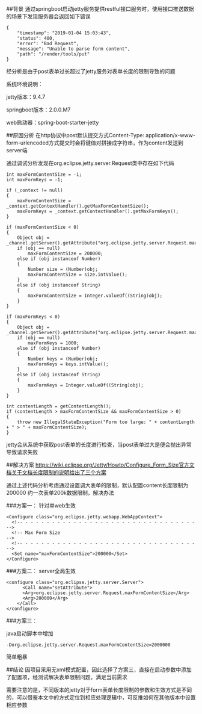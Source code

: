 ##背景
通过springboot启动jetty服务提供restful接口服务时，使用接口推送数据的场景下发现服务器会返回如下错误

    {
        "timestamp": "2019-01-04 15:03:43",
        "status": 400,
        "error": "Bad Request",
        "message": "Unable to parse form content",
        "path": "/render/tools/put"
    }
经分析是由于post表单过长超过了jetty服务对表单长度的限制导致的问题

系统环境说明：

jetty版本：9.4.7

springboot版本：2.0.0.M7

web启动器：spring-boot-starter-jetty

##原因分析
在http协议中post默认提交方式Content-Type: application/x-www-form-urlencoded方式提交时会将键值对拼接成字符串，作为content发送到server端

通过调试分析发现在org.eclipse.jetty.server.Request类中存在如下代码

    int maxFormContentSize = -1;
    int maxFormKeys = -1;

    if (_context != null)
    {
        maxFormContentSize = _context.getContextHandler().getMaxFormContentSize();
        maxFormKeys = _context.getContextHandler().getMaxFormKeys();
    }

    if (maxFormContentSize < 0)
    {
        Object obj = _channel.getServer().getAttribute("org.eclipse.jetty.server.Request.maxFormContentSize");
        if (obj == null)
            maxFormContentSize = 200000;
        else if (obj instanceof Number)
        {
            Number size = (Number)obj;
            maxFormContentSize = size.intValue();
        }
        else if (obj instanceof String)
        {
            maxFormContentSize = Integer.valueOf((String)obj);
        }
    }

    if (maxFormKeys < 0)
    {
        Object obj = _channel.getServer().getAttribute("org.eclipse.jetty.server.Request.maxFormKeys");
        if (obj == null)
            maxFormKeys = 1000;
        else if (obj instanceof Number)
        {
            Number keys = (Number)obj;
            maxFormKeys = keys.intValue();
        }
        else if (obj instanceof String)
        {
            maxFormKeys = Integer.valueOf((String)obj);
        }
    }

    int contentLength = getContentLength();
    if (contentLength > maxFormContentSize && maxFormContentSize > 0)
    {
        throw new IllegalStateException("Form too large: " + contentLength + " > " + maxFormContentSize);
    }
jetty会从系统中获取post表单的长度进行检查，当post表单过大是便会抛出异常导致请求失败

##解决方案
https://wiki.eclipse.org/Jetty/Howto/Configure_Form_Size官方文档关于文档长度限制的说明给出了三个方案

通过上述代码分析考虑通过设置调大表单的限制，默认配置content长度限制为200000 约一次表单200k数据限制，解决办法

###方案一：
针对单web生效

    <Configure class="org.eclipse.jetty.webapp.WebAppContext">
      <!-- - - - - - - - - - - - - - - - - - - - - - - - - - - - - - - - - -->
      <!-- Max Form Size                                                   -->
      <!-- - - - - - - - - - - - - - - - - - - - - - - - - - - - - - - - - -->
      <Set name="maxFormContentSize">200000</Set>
    </Configure>
###方案二：
server全局生效

    <configure class="org.eclipse.jetty.server.Server">
          <Call name="setAttribute">
          <Arg>org.eclipse.jetty.server.Request.maxFormContentSize</Arg>
          <Arg>200000</Arg>
        </Call>
    </configure>
###方案三：

java启动脚本中增加

    -Dorg.eclipse.jetty.server.Request.maxFormContentSize=2000000
    
简单粗暴

##结论
因项目采用无xml模式配置，因此选择了方案三，直接在启动参数中添加了配置项，经测试解决表单限制问题，满足当前需求

需要注意的是，不同版本的jetty对于form表单长度限制的参数和生效方式是不同的，可以借鉴本文中的方式定位到相应处理逻辑中，可反推如何在其他版本中设置相应参数